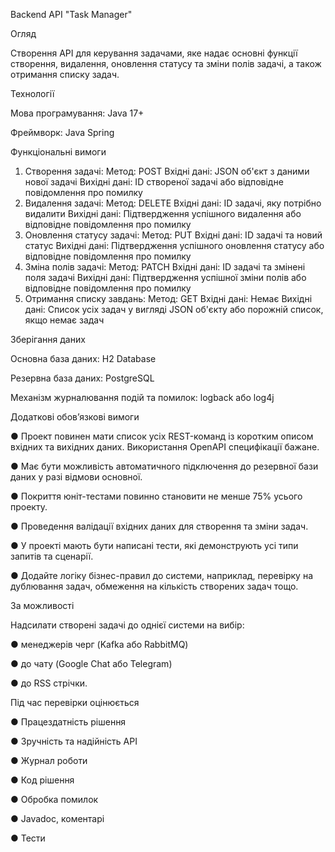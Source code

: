 Backend API "Task Manager"

Огляд

Створення API для керування задачами, яке надає основні функції створення, видалення,
оновлення статусу та зміни полів задачі, а також отримання списку задач.

Технології

Мова програмування: Java 17+

Фреймворк: Java Spring

Функціональні вимоги

1. Створення задачі:
Метод: POST
Вхідні дані: JSON об'єкт з даними нової задачі
Вихідні дані: ID створеної задачі або відповідне повідомлення про помилку
2. Видалення задачі:
Метод: DELETE
Вхідні дані: ID задачі, яку потрібно видалити
Вихідні дані: Підтвердження успішного видалення або відповідне повідомлення про
помилку
3. Оновлення статусу задачі:
Метод: PUT
Вхідні дані: ID задачі та новий статус
Вихідні дані: Підтвердження успішного оновлення статусу або відповідне
повідомлення про помилку
4. Зміна полів задачі:
Метод: PATCH
Вхідні дані: ID задачі та змінені поля задачі
Вихідні дані: Підтвердження успішної зміни полів або відповідне повідомлення про
помилку
5. Отримання списку завдань:
Метод: GET
Вхідні дані: Немає
Вихідні дані: Список усіх задач у вигляді JSON об'єкту або порожній список, якщо
немає задач

Зберігання даних

Основна база даних: H2 Database

Резервна база даних: PostgreSQL

Механізм журналювання подій та помилок: logback або log4j

Додаткові обов’язкові вимоги

● Проект повинен мати список усіх REST-команд із коротким описом вхідних та вихідних
даних. Використання OpenAPI специфікації бажане.

● Має бути можливість автоматичного підключення до резервної бази даних у разі
відмови основної.

● Покриття юніт-тестами повинно становити не менше 75% усього проекту.

● Проведення валідації вхідних даних для створення та зміни задач.

● У проекті мають бути написані тести, які демонструють усі типи запитів та сценарії.

● Додайте логіку бізнес-правил до системи, наприклад, перевірку на дублювання задач,
обмеження на кількість створених задач тощо.

За можливості

Надсилати створені задачі до однієї системи на вибір:

● менеджерів черг (Kafka або RabbitMQ)

● до чату (Google Chat або Telegram)

● до RSS стрічки.

Під час перевірки оцінюється

● Працездатність рішення

● Зручність та надійність API

● Журнал роботи

● Код рішення

● Обробка помилок

● Javadoc, коментарі

● Тести
